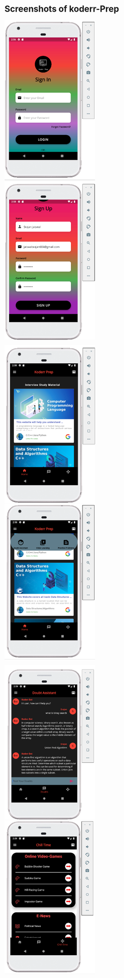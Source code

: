 # Screenshots of koderr-Prep


<p float="left">
  <img src="Screenshots/Screenshot (201).png" width="300" >
  <img src="Screenshots/Screenshot (202).png" width="300" >
</p>
<p float="left">
  <img src="Screenshots/Screenshot (203).png" width="300" >
  <img src="Screenshots/Screenshot (204).png" width="300" >
</p>

<p float="left">
  <img src="Screenshots/Screenshot (205).png" width="300" >
  <img src="Screenshots/Screenshot (206).png" width="300" >
</p>

